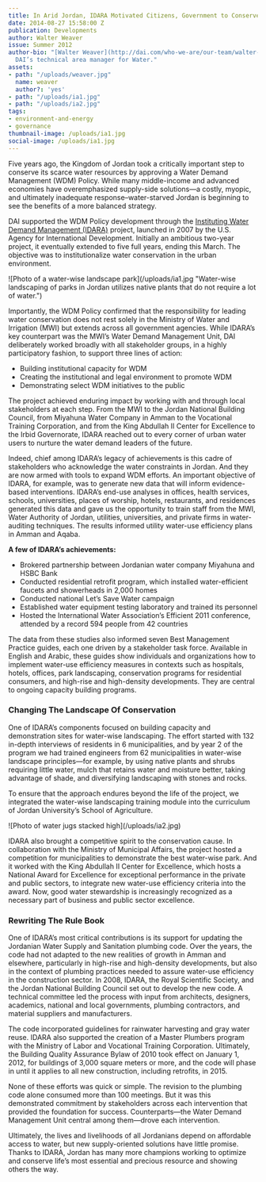 ```yaml
---
title: In Arid Jordan, IDARA Motivated Citizens, Government to Conserve Precious Water
date: 2014-08-27 15:58:00 Z
publication: Developments
author: Walter Weaver
issue: Summer 2012
author-bio: "[Walter Weaver](http://dai.com/who-we-are/our-team/walter-weaver) is
  DAI’s technical area manager for Water."
assets:
- path: "/uploads/weaver.jpg"
  name: weaver
  author?: 'yes'
- path: "/uploads/ia1.jpg"
- path: "/uploads/ia2.jpg"
tags:
- environment-and-energy
- governance
thumbnail-image: /uploads/ia1.jpg
social-image: /uploads/ia1.jpg
---
```


<p>Five years ago, the Kingdom of Jordan took a critically important step to conserve its scarce water resources by approving a Water Demand Management (WDM) Policy. While many middle-income and advanced economies have overemphasized supply-side solutions—a costly, myopic, and ultimately inadequate response–water-starved Jordan is beginning to see the benefits of a more balanced strategy.</p>


 <p>DAI supported the WDM Policy development through the <a href="http://dai.com/our-work/projects/jordan—instituting-water-demand-management-idara">Instituting Water Demand Management (IDARA)</a> project, launched in 2007 by the U.S. Agency for International Development. Initially an ambitious two-year project, it eventually extended to five full years, ending this March. The objective was to institutionalize water conservation in the urban environment.</p>
 ![Photo of a water-wise landscape park](/uploads/ia1.jpg "Water-wise landscaping of parks in Jordan utilizes native plants that do not require a lot of water.") 
<p>Importantly, the WDM Policy confirmed that the responsibility for leading water conservation does not rest solely in the Ministry of Water and Irrigation (MWI) but extends across all government agencies. While IDARA’s key counterpart was the MWI’s Water Demand Management Unit, DAI deliberately worked broadly with all stakeholder groups, in a highly participatory fashion, to support three lines of action:</p>
<ul>
  <li>Building institutional capacity for WDM</li>
  <li>Creating the institutional and legal environment to
promote WDM</li>
  <li>Demonstrating select WDM initiatives to the public</li>
</ul>
<p>The project achieved enduring impact by working with and through local stakeholders at each step. From the MWI to the Jordan National Building Council, from Miyahuna Water Company in Amman to the Vocational Training Corporation, and from the King Abdullah II Center for Excellence to the Irbid Governorate, IDARA reached out to every corner of urban water users to nurture the water demand leaders of the future.</p>
<p>Indeed, chief among IDARA’s legacy of achievements is this cadre of stakeholders who acknowledge the water constraints in Jordan. And they are now armed with tools to expand WDM efforts. An important objective of IDARA, for example, was to generate new data that will inform evidence-based interventions. IDARA’s end-use analyses in offices, health services, schools, universities, places of worship, hotels, restaurants, and residences generated this data and gave us the opportunity to train staff from the MWI, Water Authority of Jordan, utilities, universities, and private firms in water-auditing techniques. The results informed utility water-use efficiency plans in Amman and Aqaba.</p>
<aside>
<p><strong>A few of IDARA’s achievements:</strong></p>
<ul>
<li>Brokered partnership between Jordanian water company Miyahuna and HSBC Bank</li>
<li>Conducted residential retrofit program, which installed water-efficient faucets and showerheads in 2,000 homes</li>
<li>Conducted national Let’s Save Water campaign</li>
<li>Established water equipment testing laboratory and trained its personnel</li>
<li>Hosted the International Water Association’s Efficient 2011 conference, attended by a record 594 people from 42 countries</li>
</ul>
</aside>
<p>The data from these studies also informed seven Best Management Practice guides, each one driven by a stakeholder task force. Available in English and Arabic, these guides show individuals and organizations how to implement water-use efficiency measures in contexts such as hospitals, hotels, offices, park landscaping, conservation programs for residential consumers, and high-rise and high-density developments. They are central to ongoing capacity building programs.</p>
<h3>Changing The Landscape Of Conservation</h3>
<p>One of IDARA’s components focused on building capacity and demonstration sites for water-wise landscaping. The effort started with 132 in-depth interviews of residents in 6 municipalities, and by year 2 of the program we had trained engineers from 62 municipalities in water-wise landscape principles—for example, by using native plants and shrubs requiring little water, mulch that retains water and moisture better, taking advantage of shade, and diversifying landscaping with stones and rocks.</p>
<p>To ensure that the approach endures beyond the life of the project, we integrated the water-wise landscaping training module into the curriculum of Jordan University’s School of Agriculture.</p>
![Photo of water jugs stacked high](/uploads/ia2.jpg) 
<p>IDARA also brought a competitive spirit to the conservation cause. In collaboration with the Ministry of Municipal Affairs, the project hosted a competition for municipalities to demonstrate the best water-wise park. And it worked with the King Abdullah II Center for Excellence, which hosts a National Award for Excellence for exceptional performance in the private and public sectors, to integrate new water-use efficiency criteria into the award. Now, good water stewardship is increasingly recognized as a necessary part of business and public sector excellence.</p>
<h3>Rewriting The Rule Book</h3>
<p>One of IDARA’s most critical contributions is its support for updating the Jordanian Water Supply and Sanitation plumbing code. Over the years, the code had not adapted to the new realities of growth in Amman and elsewhere, particularly in high-rise and high-density developments, but also in the context of plumbing practices needed to assure water-use efficiency in the construction sector. In 2008, IDARA, the Royal Scientific Society, and the Jordan National Building Council set out to develop the new code. A technical committee led the process with input from architects, designers, academics, national and local governments, plumbing contractors, and material suppliers and manufacturers.</p>
<p>The code incorporated guidelines for rainwater harvesting and gray water reuse. IDARA also supported the creation of a Master Plumbers program with the Ministry of Labor and Vocational Training Corporation. Ultimately, the Building Quality Assurance Bylaw of 2010 took effect on January 1, 2012, for buildings of 3,000 square meters or more, and the code will phase in until it applies to all new construction, including retrofits, in 2015.</p>
<p>None of these efforts was quick or simple. The revision to the plumbing code alone consumed more than 100 meetings. But it was this demonstrated commitment by stakeholders across each intervention that provided the foundation for success. Counterparts—the Water Demand Management Unit central among them—drove each intervention.</p>
<p>Ultimately, the lives and livelihoods of all Jordanians depend on affordable access to water, but new supply-oriented solutions have little promise. Thanks to IDARA, Jordan has many more champions working to optimize and conserve life’s most essential and precious resource and showing others the way.</p>
